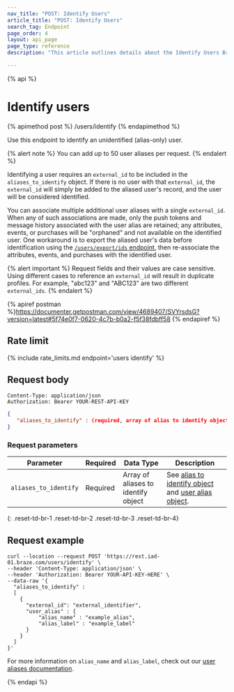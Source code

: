 ```yaml
---
nav_title: "POST: Identify Users"
article_title: "POST: Identify Users"
search_tag: Endpoint
page_order: 4
layout: api_page
page_type: reference
description: "This article outlines details about the Identify Users Braze endpoint."

---
```

{% api %}
# Identify users
{% apimethod post %}
/users/identify
{% endapimethod %}

Use this endpoint to identify an unidentified (alias-only) user.

{% alert note %}
You can add up to 50 user aliases per request.
{% endalert %}

Identifying a user requires an `external_id` to be included in the `aliases_to_identify` object. If there is no user with that `external_id`, the `external_id` will simply be added to the aliased user's record, and the user will be considered identified.

You can associate multiple additional user aliases with a single `external_id`. When any of such associations are made, only the push tokens and message history associated with the user alias are retained; any attributes, events, or purchases will be "orphaned" and not available on the identified user. One workaround is to export the aliased user's data before identification using the [`/users/export/ids` endpoint]({{site.baseurl}}/api/endpoints/export/user_data/post_user_identify/), then re-associate the attributes, events, and purchases with the identified user.

{% alert important %}
Request fields and their values are case sensitive. Using different cases to reference an `external_id` will result in duplicate profiles. For example, "abc123" and "ABC123" are two different `external_ids`.
{% endalert %}

{% apiref postman %}https://documenter.getpostman.com/view/4689407/SVYrsdsG?version=latest#5f74e0f7-0620-4c7b-b0a2-f5f38fdbff58 {% endapiref %}

## Rate limit

{% include rate_limits.md endpoint='users identify' %}

## Request body

```
Content-Type: application/json
Authorization: Bearer YOUR-REST-API-KEY
```

```json
{
   "aliases_to_identify" : (required, array of alias to identify objects)
}
```

### Request parameters

| Parameter | Required | Data Type | Description |
| -----------|----------| --------|------- |
| `aliases_to_identify` | Required | Array of aliases to identify object | See [alias to identify object]({{site.baseurl}}/api/objects_filters/aliases_to_identify/) and [user alias object]({{site.baseurl}}/api/objects_filters/user_alias_object/). |
{: .reset-td-br-1 .reset-td-br-2 .reset-td-br-3  .reset-td-br-4}

## Request example
```
curl --location --request POST 'https://rest.iad-01.braze.com/users/identify' \
--header 'Content-Type: application/json' \
--header 'Authorization: Bearer YOUR-API-KEY-HERE' \
--data-raw '{
  "aliases_to_identify" : 
  [
    {
      "external_id": "external_identifier",
      "user_alias" : {
          "alias_name" : "example_alias",
          "alias_label" : "example_label"
      }
    }
  ]
}'
```

For more information on `alias_name` and `alias_label`, check out our [user aliases documentation]({{site.baseurl}}/user_guide/data_and_analytics/user_data_collection/user_profile_lifecycle/#user-aliases).

{% endapi %}

